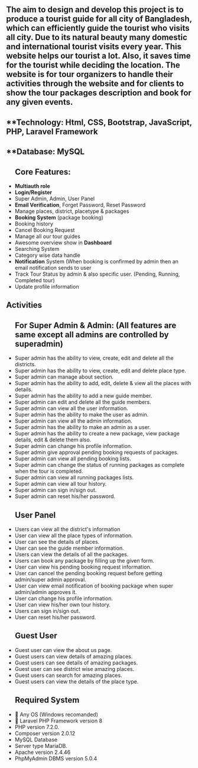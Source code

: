 ## The aim to design and develop this project is to produce a tourist guide for all city of Bangladesh, which can efficiently guide the tourist who visits all city. Due to its natural beauty many domestic and international tourist visits every year. This website helps our tourist a lot. Also, it saves time for the tourist while deciding the location. The website is for tour organizers to handle their activities through the website and for clients to show the tour packages description and book for any given events.

## **Technology: Html, CSS, Bootstrap, JavaScript, PHP, Laravel Framework
## **Database: MySQL

<ul>
<h2>Core Features:</h2> 
    <li><b>Multiauth role</b></li>
    <li><b>Login/Register</b></li>
    <li>Super Admin, Admin, User Panel </li>
    <li><b>Email Verification</b>, Forget Password, Reset Password</li>
    <li>Manage places, district, placetype & packages</li>
    <li><b>Booking System</b> (package booking)</li>
    <li>Booking history</li>
    <li>Cancel Booking Request</li>
    <li>Manage all our tour guides</li>
    <li>Awesome overview show in <b>Dashboard</b></li>
    <li>Searching System</li>
    <li>Category wise data handle</li>
    <li><b>Notification</b> System (When booking is confirmed by admin then an email notification sends to user</li>
    <li>Track Tour Status by admin & also specific user. (Pending, Running, Completed tour)</li>
    <li>Update profile information</li>
</ul>


##  Activities
<ul>
<h2>For Super Admin & Admin: (All features are same except all admins are controlled by superadmin)</h2>
<li>Super admin has the ability to view, create, edit and delete all the districts.</li>
<li>Super admin has the ability to view, create, edit and delete place type.</li>
<li>Super admin can manage about section.</li>
<li>Super admin has the ability to add, edit, delete & view all the places with details.</li>
<li>Super admin has the ability to add a new guide member.</li>
<li>Super admin can edit and delete all the guide members.</li>
<li>Super admin can view all the user information.</li>
<li>Super admin has the ability to make the user as admin.</li>
<li>Super admin can view all the admin information.</li>
<li>Super admin has the ability to make an admin as a user.</li>
<li>Super admin has the ability to create a new package, view package details, edit & delete them also.</li>
<li>Super admin can change his profile information.</li>
<li>Super admin give approval pending booking requests of packages.</li>
<li>Super admin can view all pending booking lists.</li>
<li>Super admin can change the status of running packages as complete when the tour is completed.</li>
<li>Super admin can view all running packages lists.</li>
<li>Super admin can view all tour history.</li>
<li>Super admin can sign in/sign out.</li>
<li>Super admin can reset his/her password.</li>
</ul>



<ul>
<h2>User Panel</h2>
<li>Users can view all the district's information</li>
<li>User can view all the place types of information.</li>
<li>User can see the details of places.</li>
<li>User can see the guide member information.</li>
<li>Users can view the details of all the packages.</li>
<li>Users can book any package by filling up the given form.</li>
<li>User can view his pending booking request information.</li>
<li>User can cancel the pending booking request before getting admin/super admin approval.</li>
<li>User can view email notification of booking package when super admin/admin approves it.</li>
<li>User can change his profile information.</li>
<li>User can view his/her own tour history.</li>
<li>Users can sign in/sign out.</li>
<li>User can reset his/her password.</li>
</ul>


<ul>
<h2>Guest User</h2>
<li>Guest user can view the about us page.</li>
<li>Guest users can view details of amazing places.</li>
<li>Guest users can see details of amazing packages.</li>
<li>Guest user can see district wise amazing places.</li>
<li>Guest users can search for amazing places.</li>
<li>Guest users can view the details of the place type.</li>
</ul>

<ul>
<h2>Required System</h2>
<li> Any OS (Windows recomanded)</li>
<li> Laravel PHP Framework version 8 </li>
<li> PHP version 7.2.0.</li>
<li>Composer version 2.0.12</li>
<li>MySQL Database</li>
<li>Server type MariaDB.</li>
<li>Apache version 2.4.46</li>
<li>PhpMyAdmin DBMS version 5.0.4</li>
</ul>
